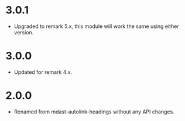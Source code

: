 # 3.0.1

* Upgraded to remark 5.x, this module will work the same using either version.

# 3.0.0

* Updated for remark 4.x.

# 2.0.0

* Renamed from mdast-autolink-headings without any API changes.
